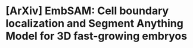 # [ArXiv] EmbSAM: Cell boundary localization and Segment Anything Model for 3D fast-growing embryos
